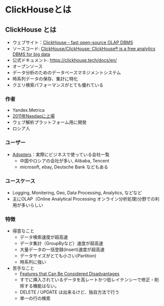 # ClickHouseとは



## ClickHouse とは
- ウェブサイト：[ClickHouse - fast open-source OLAP DBMS](https://clickhouse.tech/)
- ソースコード: [ClickHouse/ClickHouse: ClickHouse® is a free analytics DBMS for big data](https://github.com/ClickHouse/ClickHouse)
- 公式ドキュメント: https://clickhouse.tech/docs/en/
- オープンソース
- データ分析のためのデータベースマネジメントシステム
- 時系列データの保存、集計に特化
- クエリ検索パフォーマンスがとても優れている

### 作者
- Yandex.Metrica
- [2011年Nasdaqに上場](https://finance.yahoo.com/quote/YNDX/)
- ウェブ解析プラットフォーム用に開発
- ロシア人
 
### ユーザー
- [Adopters](https://clickhouse.tech/docs/en/introduction/adopters/)：実際にビジネスで使っている会社一覧
    - 中国やロシアの会社が多い, Alibaba, Tencent
    - microsoft, ebay, Deutsche Bank などもある
### ユースケース
- Logging, Monitering, Geo, Data Processing, Analytics, などなど
- 主にOLAP（Online Analytical Processing オンライン分析処理)分野での利用が多いらしい
### 特徴
- 得意なこと
    - データ検索速度が超高速
    - データ集計（GroupByなど）速度が超高速
    - 大量データの一括登録(Insert)速度が超高速
    - データサイズがとても小さい(Partition)
    - 時系列に強い
- 苦手なこと
    - [Features that Can Be Considered Disadvantages](https://clickhouse.tech/docs/en/introduction/distinctive-features/#clickhouse-features-that-can-be-considered-disadvantages)
    - すでに挿入されているデータを高レートかつ低レイテンシーで修正・削除する機能はない。
    - DELETE / UPDATE は出来るけど、独自方法で行う
    - 単一の行の検索
